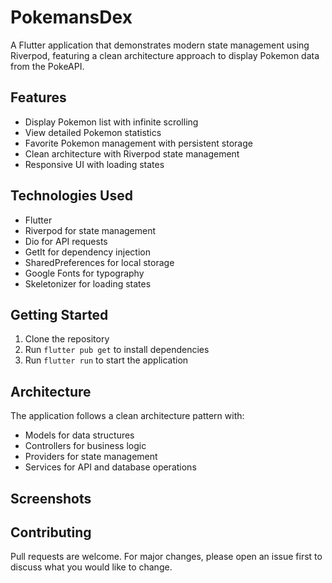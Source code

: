 # PokemansDex

A Flutter application that demonstrates modern state management using Riverpod, featuring a clean architecture approach to display Pokemon data from the PokeAPI.

## Features

- Display Pokemon list with infinite scrolling
- View detailed Pokemon statistics
- Favorite Pokemon management with persistent storage
- Clean architecture with Riverpod state management
- Responsive UI with loading states

## Technologies Used

- Flutter
- Riverpod for state management
- Dio for API requests
- GetIt for dependency injection
- SharedPreferences for local storage
- Google Fonts for typography
- Skeletonizer for loading states

## Getting Started

1. Clone the repository
2. Run `flutter pub get` to install dependencies
3. Run `flutter run` to start the application

## Architecture

The application follows a clean architecture pattern with:
- Models for data structures
- Controllers for business logic
- Providers for state management
- Services for API and database operations

## Screenshots


## Contributing

Pull requests are welcome. For major changes, please open an issue first to discuss what you would like to change.
